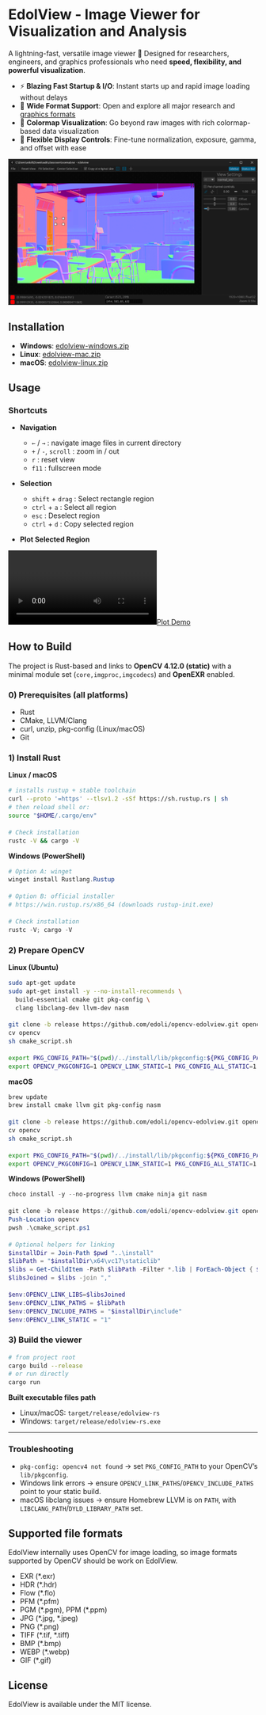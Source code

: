 # EdolView - Image Viewer for Visualization and Analysis

A lightning-fast, versatile image viewer 🚀
Designed for researchers, engineers, and graphics professionals who need **speed, flexibility, and powerful visualization**.


* ⚡ **Blazing Fast Startup & I/O**: Instant starts up and rapid image loading without delays
* 📂 **Wide Format Support**: Open and explore all major research and [graphics formats](#supported-file-formats)
* 🎨 **Colormap Visualization**: Go beyond raw images with rich colormap-based data visualization
* 🔧 **Flexible Display Controls**: Fine-tune normalization, exposure, gamma, and offset with ease

![Screenshot](images/screenshot.png)

## Installation

- __Windows__: [edolview-windows.zip](https://github.com/edoli/edolview-rs/releases/latest/download/edolview-windows.zip)
- __Linux__:  [edolview-mac.zip](https://github.com/edoli/edolview-rs/releases/latest/download/edolview-mac.zip)
- __macOS__: [edolview-linux.zip](https://github.com/edoli/edolview-rs/releases/latest/download/edolview-linux.zip)

## Usage

### Shortcuts

* **Navigation**
  * `←` / `→` : navigate image files in current directory
  * `+` / `-`, `scroll` : zoom in / out
  * `r` : reset view
  * `f11` : fullscreen mode

* **Selection**
  * `shift` + `drag` : Select rectangle region
  * `ctrl` + `a` : Select all region
  * `esc` : Deselect region
  * `ctrl` + `d` : Copy selected region

* **Plot Selected Region**

[![Plot Demo](images/plot_demo.mp4)](https://github.com/user-attachments/assets/4a219f8b-39f3-48a8-a5ea-b9d610bb3f40)


## How to Build

The project is Rust-based and links to **OpenCV 4.12.0 (static)** with a minimal module set (`core,imgproc,imgcodecs`) and **OpenEXR** enabled.

### 0) Prerequisites (all platforms)
* Rust
* CMake, LLVM/Clang
* curl, unzip, pkg-config (Linux/macOS)
* Git


### 1) Install Rust

**Linux / macOS**

```bash
# installs rustup + stable toolchain
curl --proto '=https' --tlsv1.2 -sSf https://sh.rustup.rs | sh
# then reload shell or:
source "$HOME/.cargo/env"

# Check installation
rustc -V && cargo -V
```

**Windows (PowerShell)**

```powershell
# Option A: winget
winget install Rustlang.Rustup

# Option B: official installer
# https://win.rustup.rs/x86_64 (downloads rustup-init.exe)

# Check installation
rustc -V; cargo -V
```

### 2) Prepare OpenCV

**Linux (Ubuntu)**

```bash
sudo apt-get update
sudo apt-get install -y --no-install-recommends \
  build-essential cmake git pkg-config \
  clang libclang-dev llvm-dev nasm

git clone -b release https://github.com/edoli/opencv-edolview.git opencv
cv opencv
sh cmake_script.sh

export PKG_CONFIG_PATH="$(pwd)/../install/lib/pkgconfig:${PKG_CONFIG_PATH}"
export OPENCV_PKGCONFIG=1 OPENCV_LINK_STATIC=1 PKG_CONFIG_ALL_STATIC=1
```

**macOS**

```bash
brew update
brew install cmake llvm git pkg-config nasm

git clone -b release https://github.com/edoli/opencv-edolview.git opencv
cv opencv
sh cmake_script.sh

export PKG_CONFIG_PATH="$(pwd)/../install/lib/pkgconfig:${PKG_CONFIG_PATH}"
export OPENCV_PKGCONFIG=1 OPENCV_LINK_STATIC=1 PKG_CONFIG_ALL_STATIC=1
```

**Windows (PowerShell)**

```powershell
choco install -y --no-progress llvm cmake ninja git nasm

git clone -b release https://github.com/edoli/opencv-edolview.git opencv
Push-Location opencv
pwsh .\cmake_script.ps1

# Optional helpers for linking
$installDir = Join-Path $pwd "..\install"
$libPath = "$installDir\x64\vc17\staticlib"
$libs = Get-ChildItem -Path $libPath -Filter *.lib | ForEach-Object { $_.BaseName }
$libsJoined = $libs -join ","

$env:OPENCV_LINK_LIBS=$libsJoined
$env:OPENCV_LINK_PATHS = $libPath
$env:OPENCV_INCLUDE_PATHS = "$installDir\include"
$env:OPENCV_LINK_STATIC = "1"
```

### 3) Build the viewer

```bash
# from project root
cargo build --release
# or run directly
cargo run
```

**Built executable files path**

* Linux/macOS: `target/release/edolview-rs`
* Windows: `target/release/edolview-rs.exe`

---

### Troubleshooting

* `pkg-config: opencv4 not found` → set `PKG_CONFIG_PATH` to your OpenCV’s `lib/pkgconfig`.
* Windows link errors → ensure `OPENCV_LINK_PATHS`/`OPENCV_INCLUDE_PATHS` point to your static build.
* macOS libclang issues → ensure Homebrew LLVM is on `PATH`, with `LIBCLANG_PATH`/`DYLD_LIBRARY_PATH` set.

## Supported file formats
EdolView internally uses OpenCV for image loading, so image formats supported by OpenCV should be work on EdolView.
* EXR (\*.exr)
* HDR (\*.hdr)
* Flow (\*.flo)
* PFM (\*.pfm)
* PGM (\*.pgm), PPM (\*.ppm)
* JPG (\*.jpg, \*.jpeg)
* PNG (\*.png)
* TIFF (\*.tif, \*.tiff)
* BMP (\*.bmp)
* WEBP (\*.webp)
* GIF (\*.gif)

## License
EdolView is available under the MIT license.
